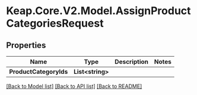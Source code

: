 # Keap.Core.V2.Model.AssignProductCategoriesRequest

## Properties

Name | Type | Description | Notes
------------ | ------------- | ------------- | -------------
**ProductCategoryIds** | **List&lt;string&gt;** |  | 

[[Back to Model list]](../README.md#documentation-for-models) [[Back to API list]](../README.md#documentation-for-api-endpoints) [[Back to README]](../README.md)

